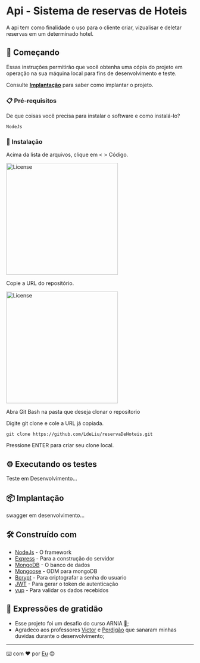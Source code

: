 # Api - Sistema de reservas de Hoteis

A api tem como finalidade o uso para o cliente criar, vizualisar e deletar reservas em um determinado hotel. 

## 🚀 Começando

Essas instruções permitirão que você obtenha uma cópia do projeto em operação na sua máquina local para fins de desenvolvimento e teste.

Consulte **[Implantação](#-implanta%C3%A7%C3%A3o)** para saber como implantar o projeto.

### 📋 Pré-requisitos

De que coisas você precisa para instalar o software e como instalá-lo?

```
NodeJs
```

### 🔧 Instalação

Acima da lista de arquivos, clique em < > Código.<br>

<img alt="License" width="300px" src="https://docs.github.com/assets/cb-32892/mw-1440/images/help/repository/code-button.webp"><br>

Copie a URL do repositório.<br>

<img alt="License" width="300px" src="https://docs.github.com/assets/cb-45942/mw-1440/images/help/repository/https-url-clone-cli.webp"><br>

Abra Git Bash na pasta que deseja clonar o repositorio

Digite git clone e cole a URL já copiada.
```
git clone https://github.com/LdeLiu/reservaDeHoteis.git
```
Pressione ENTER para criar seu clone local.


## ⚙️ Executando os testes

Teste em Desenvolvimento...

## 📦 Implantação

swagger em desenvolvimento...

## 🛠️ Construído com

* [NodeJs](https://nodejs.org/pt-br/docs) - O framework
* [Express](https://expressjs.com/pt-br/guide/routing.html) - Para a construção do servidor
* [MongoDB](https://www.mongodb.com/docs/) - O banco de dados
* [Mongoose](https://mongoosejs.com/docs/guide.html) - ODM para mongoDB
* [Bcrypt](https://www.npmjs.com/package/bcrypt) - Para criptografar a senha do usuario
* [JWT](https://jwt.io/introduction) - Para gerar o token de autenticação
* [yup](https://www.npmjs.com/package/yup) - Para validar os dados recebidos

## 🎁 Expressões de gratidão

* Esse projeto foi um desafio do curso ARNIA 📢;
* Agradeco aos professores [Victor](https://github.com/sudo-victor) e [Perdigão](https://github.com/Lucas-Perdigao) que sanaram minhas duvidas durante o desenvolvimento;


---
⌨️ com ❤️ por [Eu](https://github.com/LdeLiu) 😊
